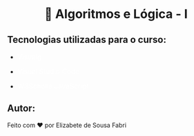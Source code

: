 <h1 align="center" >🚀 Algoritmos e Lógica - I</h1>

## Tecnologias utilizadas para o curso:

- <a href="https://sourceforge.net/projects/visualg30/" style="text-decoration: none; font-size: 16px; color: #fff;" >Visualg</a>

- <a href="https://visualstudio.microsoft.com/pt-br/" style="text-decoration: none; font-size: 16px; color: #fff;" >Visual Studio Code</a>

- <a href="https://www.w3schools.com/js/js_intro.asp" style="text-decoration: none; font-size: 16px; color: #fff;" >W3Scholls JavaScript </a>


## Autor:

Feito com ❤️ por Elizabete de Sousa Fabri

<a href="https://github.com/ElizabetePluGgui" alt="GitHub">